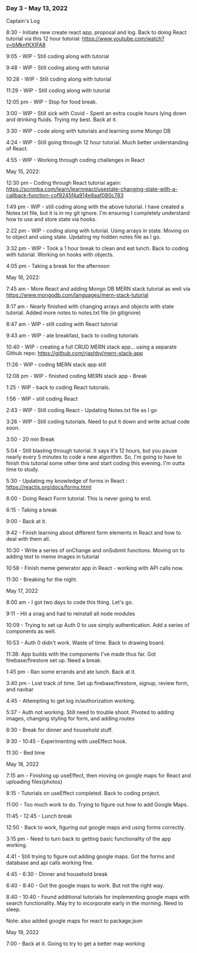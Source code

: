 ### Day 3 - May 13, 2022

Captain's Log

8:30 - Initiate new create react app, proposal and log. Back to doing React tutorial via this 12 hour tutorial: https://www.youtube.com/watch?v=bMknfKXIFA8 

9:05 - WIP - Still coding along with tutorial

9:48 - WIP - Still coding along with tutorial

10:28 - WIP - Still coding along with tutorial

11:29 - WIP - Still coding along with tutorial

12:05 pm - WIP - Stop for food break. 

3:00 - WIP - Still sick with Covid - Spent an extra couple hours lying down and drinking fluids. Trying my best. Back at it. 

3:30 - WIP - code along with tutorials and learning some Mongo DB

4:24 - WIP - Still going through 12 hour tutorial. Much better understanding of React.

4:55 - WIP - Working through coding challenges in React

May 15, 2022: 

12:30 pm - Coding through React tutorial again: https://scrimba.com/learn/learnreact/usestate-changing-state-with-a-callback-function-cof9245f4a914e8aaf080c783

1:49 pm - WIP - still coding along with the above tutorial. I have created a Notes.txt file, but it is in my git ignore. I'm ensuring I completely understand how to use and store state via hooks. 

2:22 pm - WIP - coding along with tutorial. Using arrays in state. Moving on to object and using state. Updating my hidden notes file as I go. 

3:32 pm - WIP - Took a 1 hour break to clean and eat lunch. Back to coding with tutorial. Working on hooks with objects. 

4:05 pm - Taking a break for the afternoon


May 16, 2022:

7:45 am - More React and adding Mongo DB MERN stack tutorial as well via https://www.mongodb.com/languages/mern-stack-tutorial 

8:17 am - Nearly finished with changing arrays and objects with state tutorial. Added more notes to notes.txt file (in gitignore)

8:47 am - WIP - still coding with React tutorial

9:43 am - WIP - ate breakfast, back to coding tutorials

10:40 - WIP - creating a full CRUD MERN stack app... using a separate Github repo:  https://github.com/rjashby/mern-stack-app

11:26 - WIP - coding MERN stack app still

12:08 pm - WIP - finished coding MERN stack app - Break

1:25 - WIP - back to coding React tutorials.

1:56 - WIP - still coding React

2:43 - WIP - Still coding React - Updating Notes.txt file as I go

3:26 - WIP - Still coding tutorials. Need to put it down and write actual code soon. 

3:50 - 20 min Break

5:04 - Still blasting through tutorial. It says it's 12 hours, but you pause nearly every 5 minutes to code a new algorithm. So, I'm going to have to finish this tutorial some other time and start coding this evening. I'm outta time to study. 

5:30 - Updating my knowledge of forms in React : https://reactjs.org/docs/forms.html 

6:00 - Doing React Form tutorial. This is never going to end. 

6:15 - Taking a break

9:00 - Back at it. 

9:42 - Finish learning about different form elements in React and how to deal with them all. 

10:30 - Write a series of onChange and onSubmit functions. Moving on to adding text to meme images in tutorial

10:58 - Finish meme generator app in React - working with API calls now. 

11:30 - Breaking for the night. 


May 17, 2022

8:00 am - I got two days to code this thing. Let's go. 

9:11 - Hit a snag and had to reinstall all node modules

10:09 - Trying to set up Auth 0 to use simply authentication. Add a series of components as well. 

10:53 - Auth 0 didn't work. Waste of time. Back to drawing board.

11:38: App builds with the components I've made thus far. Got firebase/firestore set up. Need a break. 

1:45 pm - Ran some errands and ate lunch. Back at it.

3:40 pm - Lost track of time. Set up firebase/firestore, signup, review form, and navbar

4:45 - Attempting to get log in/authorization working. 

5:37 - Auth not working. Still need to trouble shoot. Pivoted to adding images, changing styling for form, and adding routes

6:30 - Break for dinner and household stuff.

9:30 - 10:45 - Experimenting with useEffect hook. 

11:30 - Bed time


May 18, 2022

7:15 am - Finishing up useEffect, then moving on google maps for React and uploading files(photos)

8:15 - Tutorials on useEffect completed. Back to coding project.

11:00 - Too much work to do. Trying to figure out how to add Google Maps. 

11:45 - 12:45 - Lunch break

12:50 - Back to work, figuring out google maps and using forms correctly. 

3:15 pm - Need to turn back to getting basic functionality of the app working. 

4:41 - Still trying to figure out adding google maps. Got the forms and database and api calls working fine.

4:45 - 6:30 - Dinner and household break

6:40 - 8:40 - Got the google maps to work. But not the right way. 

8:40 - 10:40 - Found additional tutorials for implementing google maps with search functionality. May try to incorporate early in the morning. Need to sleep. 

Note: also added google maps for react to package.json


May 19, 2022

7:00 - Back at it. Going to try to get a better map working

